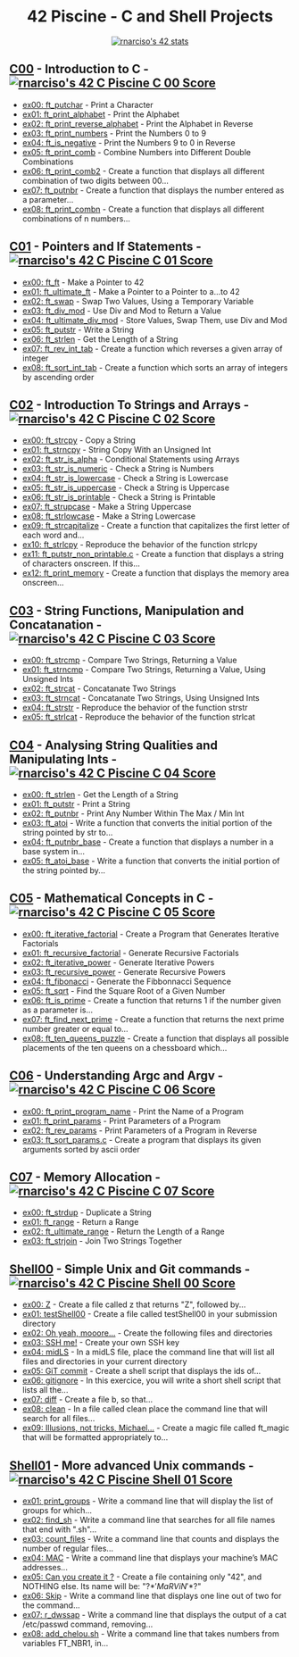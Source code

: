 <div align="center">

# 42 Piscine - C and Shell Projects

<a href="https://github.com/JaeSeoKim/badge42"><img src="https://badge42.vercel.app/api/v2/cla8uzfs700300fjvl6vylf5s/stats?cursusId=9&coalitionId=111" alt="rnarciso's 42 stats" /></a>

</div>

## [C00](https://github.com/merlin-101/42-Piscine/tree/main/C-00) - Introduction to C - <a href="https://github.com/JaeSeoKim/badge42"><img src="https://badge42.vercel.app/api/v2/cla8uzfs700300fjvl6vylf5s/project/2772235" alt="rnarciso's 42 C Piscine C 00 Score" /></a>

- [ex00: ft_putchar](https://github.com/merlin-101/42-Piscine/blob/main/C-00/ex00/ft_putchar.c) - Print a Character
- [ex01: ft_print_alphabet](https://github.com/merlin-101/42-Piscine/blob/main/C-00/ex01/ft_print_alphabet.c) - Print the Alphabet
- [ex02: ft_print_reverse_alphabet](https://github.com/merlin-101/42-Piscine/blob/main/C-00/ex02/ft_print_reverse_alphabet.c) - Print the Alphabet in Reverse
- [ex03: ft_print_numbers](https://github.com/merlin-101/42-Piscine/blob/main/C-00/ex03/ft_print_numbers.c) - Print the Numbers 0 to 9
- [ex04: ft_is_negative](https://github.com/merlin-101/42-Piscine/blob/main/C-00/ex04/ft_is_negative.c) - Print the Numbers 9 to 0 in Reverse
- [ex05: ft_print_comb](https://github.com/merlin-101/42-Piscine/blob/main/C-00/ex05/ft_print_comb.c) - Combine Numbers into Different Double Combinations
- [ex06: ft_print_comb2](https://github.com/merlin-101/42-Piscine/blob/main/C-00/ex06/ft_print_comb2.c) - Create a function that displays all different combination of two digits between 00...
- [ex07: ft_putnbr](https://github.com/merlin-101/42-Piscine/blob/main/C-00/ex07/ft_putnbr.c) - Create a function that displays the number entered as a parameter...
- [ex08: ft_print_combn](https://github.com/merlin-101/42-Piscine/blob/main/C-00/ex08/ft_print_combn.c) - Create a function that displays all different combinations of n numbers...

## [C01](https://github.com/merlin-101/42-Piscine/tree/main/C-01) - Pointers and If Statements - <a href="https://github.com/JaeSeoKim/badge42"><img src="https://badge42.vercel.app/api/v2/cla8uzfs700300fjvl6vylf5s/project/2788573" alt="rnarciso's 42 C Piscine C 01 Score" /></a>

- [ex00: ft_ft](https://github.com/merlin-101/42-Piscine/blob/main/C-01/ex00/ft_ft.c) - Make a Pointer to 42
- [ex01: ft_ultimate_ft](https://github.com/merlin-101/42-Piscine/blob/main/C-01/ex01/ft_ultimate_ft.c) - Make a Pointer to a Pointer to a...to 42
- [ex02: ft_swap](https://github.com/merlin-101/42-Piscine/blob/main/C-01/ex02/ft_swap.c) - Swap Two Values, Using a Temporary Variable
- [ex03: ft_div_mod](https://github.com/merlin-101/42-Piscine/blob/main/C-01/ex03/ft_div_mod.c) - Use Div and Mod to Return a Value
- [ex04: ft_ultimate_div_mod](https://github.com/merlin-101/42-Piscine/blob/main/C-01/ex04/ft_ultimate_div_mod.c) - Store Values, Swap Them, use Div and Mod
- [ex05: ft_putstr](https://github.com/merlin-101/42-Piscine/blob/main/C-01/ex05/ft_putstr.c) - Write a String
- [ex06: ft_strlen](https://github.com/merlin-101/42-Piscine/blob/main/C-01/ex06/ft_strlen.c) - Get the Length of a String
- [ex07: ft_rev_int_tab](https://github.com/merlin-101/42-Piscine/blob/main/C-01/ex07/ft_rev_int_tab.c) - Create a function which reverses a given array of integer
- [ex08: ft_sort_int_tab](https://github.com/merlin-101/42-Piscine/blob/main/C-01/ex08/ft_sort_int_tab.c) - Create a function which sorts an array of integers by ascending order

## [C02](https://github.com/merlin-101/42-Piscine/tree/main/C-02) - Introduction To Strings and Arrays - <a href="https://github.com/JaeSeoKim/badge42"><img src="https://badge42.vercel.app/api/v2/cla8uzfs700300fjvl6vylf5s/project/2790105" alt="rnarciso's 42 C Piscine C 02 Score" /></a>

- [ex00: ft_strcpy](https://github.com/merlin-101/42-Piscine/blob/main/C-02/ex00/ft_strcpy.c) - Copy a String
- [ex01: ft_strncpy](https://github.com/merlin-101/42-Piscine/blob/main/C-02/ex01/ft_strncpy.c) - String Copy With an Unsigned Int
- [ex02: ft_str_is_alpha](https://github.com/merlin-101/42-Piscine/blob/main/C-02/ex02/ft_str_is_alpha.c) - Conditional Statements using Arrays
- [ex03: ft_str_is_numeric](https://github.com/merlin-101/42-Piscine/blob/main/C-02/ex03/ft_str_is_numeric.c) - Check a String is Numbers
- [ex04: ft_str_is_lowercase](https://github.com/merlin-101/42-Piscine/blob/main/C-02/ex04/ft_str_is_lowercase.c) - Check a String is Lowercase
- [ex05: ft_str_is_uppercase](https://github.com/merlin-101/42-Piscine/blob/main/C-02/ex05/ft_str_is_uppercase.c) - Check a String is Uppercase
- [ex06: ft_str_is_printable](https://github.com/merlin-101/42-Piscine/blob/main/C-02/ex06/ft_str_is_printable.c) - Check a String is Printable
- [ex07: ft_strupcase](https://github.com/merlin-101/42-Piscine/blob/main/C-02/ex07/ft_strupcase.c) - Make a String Uppercase
- [ex08: ft_strlowcase](https://github.com/merlin-101/42-Piscine/blob/main/C-02/ex08/ft_strlowcase.c) - Make a String Lowercase
- [ex09: ft_strcapitalize](https://github.com/merlin-101/42-Piscine/blob/main/C-02/ex09/ft_strcapitalize.c) - Create a function that capitalizes the first letter of each word and...
- [ex10: ft_strlcpy](https://github.com/merlin-101/42-Piscine/blob/main/C-02/ex10/ft_strlcpy.c) - Reproduce the behavior of the function strlcpy
- [ex11: ft_putstr_non_printable.c](https://github.com/merlin-101/42-Piscine/blob/main/C-02/ex11/ft_putstr_non_printable.c) - Create a function that displays a string of characters onscreen. If this...
- [ex12: ft_print_memory](https://github.com/merlin-101/42-Piscine/blob/main/C-02/ex12/ft_print_memory.c) - Create a function that displays the memory area onscreen...

## [C03](https://github.com/merlin-101/42-Piscine/tree/main/C-03) - String Functions, Manipulation and Concatanation - <a href="https://github.com/JaeSeoKim/badge42"><img src="https://badge42.vercel.app/api/v2/cla8uzfs700300fjvl6vylf5s/project/2795683" alt="rnarciso's 42 C Piscine C 03 Score" /></a>

- [ex00: ft_strcmp](https://github.com/merlin-101/42-Piscine/blob/main/C-03/ex00/ft_strcmp.c) - Compare Two Strings, Returning a Value
- [ex01: ft_strncmp](https://github.com/merlin-101/42-Piscine/blob/main/C-03/ex01/ft_strncmp.c) - Compare Two Strings, Returning a Value, Using Unsigned Ints
- [ex02: ft_strcat](https://github.com/merlin-101/42-Piscine/blob/main/C-03/ex02/ft_strcat.c) - Concatanate Two Strings
- [ex03: ft_strncat](https://github.com/merlin-101/42-Piscine/blob/main/C-03/ex03/ft_strncat.c) - Concatanate Two Strings, Using Unsigned Ints
- [ex04: ft_strstr](https://github.com/merlin-101/42-Piscine/blob/main/C-03/ex04/ft_strstr.c) - Reproduce the behavior of the function strstr
- [ex05: ft_strlcat](https://github.com/merlin-101/42-Piscine/blob/main/C-03/ex05/ft_strlcat.c) - Reproduce the behavior of the function strlcat

## [C04](https://github.com/merlin-101/42-Piscine/tree/main/C-04) - Analysing String Qualities and Manipulating Ints - <a href="https://github.com/JaeSeoKim/badge42"><img src="https://badge42.vercel.app/api/v2/cla8uzfs700300fjvl6vylf5s/project/2798717" alt="rnarciso's 42 C Piscine C 04 Score" /></a>

- [ex00: ft_strlen](https://github.com/merlin-101/42-Piscine/blob/main/C-04/ex00/ft_strlen.c) - Get the Length of a String
- [ex01: ft_putstr](https://github.com/merlin-101/42-Piscine/blob/main/C-04/ex01/ft_putstr.c) - Print a String
- [ex02: ft_putnbr](https://github.com/merlin-101/42-Piscine/blob/main/C-04/ex02/ft_putnbr.c) - Print Any Number Within The Max / Min Int
- [ex03: ft_atoi](https://github.com/merlin-101/42-Piscine/blob/main/C-04/ex03/ft_atoi.c) - Write a function that converts the initial portion of the string pointed by str to...
- [ex04: ft_putnbr_base](https://github.com/merlin-101/42-Piscine/blob/main/C-04/ex04/ft_putnbr_base.c) - Create a function that displays a number in a base system in...
- [ex05: ft_atoi_base](https://github.com/merlin-101/42-Piscine/blob/main/C-04/ex05/ft_atoi_base.c) - Write a function that converts the initial portion of the string pointed by...

## [C05](https://github.com/merlin-101/42-Piscine/tree/main/C-05) - Mathematical Concepts in C - <a href="https://github.com/JaeSeoKim/badge42"><img src="https://badge42.vercel.app/api/v2/cla8uzfs700300fjvl6vylf5s/project/2803962" alt="rnarciso's 42 C Piscine C 05 Score" /></a>

- [ex00: ft_iterative_factorial](https://github.com/merlin-101/42-Piscine/blob/main/C-05/ex00/ft_iterative_factorial.c) - Create a Program that Generates Iterative Factorials
- [ex01: ft_recursive_factorial](https://github.com/merlin-101/42-Piscine/blob/main/C-05/ex01/ft_recursive_factorial.c) - Generate Recursive Factorials
- [ex02: ft_iterative_power](https://github.com/merlin-101/42-Piscine/blob/main/C-05/ex02/ft_iterative_power.c) - Generate Iterative Powers
- [ex03: ft_recursive_power](https://github.com/merlin-101/42-Piscine/blob/main/C-05/ex03/ft_recursive_power.c) - Generate Recursive Powers
- [ex04: ft_fibonacci](https://github.com/merlin-101/42-Piscine/blob/main/C-05/ex04/ft_fibonacci.c) - Generate the Fibbonnacci Sequence
- [ex05: ft_sqrt](https://github.com/merlin-101/42-Piscine/blob/main/C-05/ex05/ft_sqrt.c) - Find the Square Root of a Given Number
- [ex06: ft_is_prime](https://github.com/merlin-101/42-Piscine/blob/main/C-05/ex06/ft_is_prime.c) - Create a function that returns 1 if the number given as a parameter is...
- [ex07: ft_find_next_prime](https://github.com/merlin-101/42-Piscine/blob/main/C-05/ex07/ft_find_next_prime.c) - Create a function that returns the next prime number greater or equal to...
- [ex08: ft_ten_queens_puzzle](https://github.com/merlin-101/42-Piscine/blob/main/C-05/ex08/ft_ten_queens_puzzle.c) - Create a function that displays all possible placements of the ten queens on a chessboard which...

## [C06](https://github.com/merlin-101/42-Piscine/tree/main/C-06) - Understanding Argc and Argv - <a href="https://github.com/JaeSeoKim/badge42"><img src="https://badge42.vercel.app/api/v2/cla8uzfs700300fjvl6vylf5s/project/2803693" alt="rnarciso's 42 C Piscine C 06 Score" /></a>

- [ex00: ft_print_program_name](https://github.com/merlin-101/42-Piscine/blob/main/C-06/ex00/ft_print_program_name.c) - Print the Name of a Program
- [ex01: ft_print_params](https://github.com/merlin-101/42-Piscine/blob/main/C-06/ex01/ft_print_params.c) - Print Parameters of a Program
- [ex02: ft_rev_params](https://github.com/merlin-101/42-Piscine/blob/main/C-06/ex02/ft_rev_params.c) - Print Parameters of a Program in Reverse
- [ex03: ft_sort_params.c](https://github.com/merlin-101/42-Piscine/blob/main/C-06/ex03/ft_sort_params.c) - Create a program that displays its given arguments sorted by ascii order

## [C07](https://github.com/merlin-101/42-Piscine/tree/main/C-07) - Memory Allocation - <a href="https://github.com/JaeSeoKim/badge42"><img src="https://badge42.vercel.app/api/v2/cla8uzfs700300fjvl6vylf5s/project/2806315" alt="rnarciso's 42 C Piscine C 07 Score" /></a>

- [ex00: ft_strdup](https://github.com/merlin-101/42-Piscine/blob/main/C-07/ex00/ft_strdup.c) - Duplicate a String
- [ex01: ft_range](https://github.com/merlin-101/42-Piscine/blob/main/C-07/ex01/ft_range.c) - Return a Range
- [ex02: ft_ultimate_range](https://github.com/merlin-101/42-Piscine/blob/main/C-07/ex02/ft_ultimate_range.c) - Return the Length of a Range
- [ex03: ft_strjoin](https://github.com/merlin-101/42-Piscine/blob/main/C-07/ex03/ft_strjoin.c) - Join Two Strings Together

## [Shell00](https://github.com/merlin-101/42-Piscine/tree/main/Shell00) - Simple Unix and Git commands - <a href="https://github.com/JaeSeoKim/badge42"><img src="https://badge42.vercel.app/api/v2/cla8uzfs700300fjvl6vylf5s/project/2766842" alt="rnarciso's 42 C Piscine Shell 00 Score" /></a>

- [ex00: Z](https://github.com/merlin-101/42-Piscine/blob/main/Shell00/ex00/z) - Create a file called z that returns "Z", followed by...
- [ex01: testShell00](https://github.com/merlin-101/42-Piscine/blob/main/Shell00/ex01/testShell00.tar) - Create a file called testShell00 in your submission directory
- [ex02: Oh yeah, mooore...](https://github.com/merlin-101/42-Piscine/blob/main/Shell00/ex02/exo2.tar) - Create the following files and directories
- [ex03: SSH me!](https://github.com/merlin-101/42-Piscine/blob/main/Shell00/ex03/id_rsa_pub) - Create your own SSH key
- [ex04: midLS](https://github.com/merlin-101/42-Piscine/blob/main/Shell00/ex04/midLS) - In a midLS file, place the command line that will list all files and directories in your current directory
- [ex05: GiT commit](https://github.com/merlin-101/42-Piscine/blob/main/Shell00/ex05/git_commit.sh) - Create a shell script that displays the ids of...
- [ex06: gitignore](https://github.com/merlin-101/42-Piscine/blob/main/Shell00/ex06/git_ignore.sh) - In this exercice, you will write a short shell script that lists all the...
- [ex07: diff](https://github.com/merlin-101/42-Piscine/blob/main/Shell00/ex07/b) - Create a file b, so that...
- [ex08: clean](https://github.com/merlin-101/42-Piscine/blob/main/Shell00/ex08/clean) - In a file called clean place the command line that will search for all files...
- [ex09: Illusions, not tricks, Michael...](https://github.com/merlin-101/42-Piscine/blob/main/Shell00/ex09/ft_magic) - Create a magic file called ft_magic that will be formatted appropriately to...

## [Shell01](https://github.com/merlin-101/42-Piscine/tree/main/Shell01) - More advanced Unix commands - <a href="https://github.com/JaeSeoKim/badge42"><img src="https://badge42.vercel.app/api/v2/cla8uzfs700300fjvl6vylf5s/project/2794331" alt="rnarciso's 42 C Piscine Shell 01 Score" /></a>

- [ex01: print_groups](https://github.com/merlin-101/42-Piscine/blob/main/Shell01/ex01/print_groups.sh) - Write a command line that will display the list of groups for which...
- [ex02: find_sh](https://github.com/merlin-101/42-Piscine/blob/main/Shell01/ex02/find_sh.sh) - Write a command line that searches for all file names that end with ".sh"...
- [ex03: count_files](https://github.com/merlin-101/42-Piscine/blob/main/Shell01/ex03/count_files.sh) - Write a command line that counts and displays the number of regular files...
- [ex04: MAC](https://github.com/merlin-101/42-Piscine/blob/main/Shell01/ex04/MAC.sh) - Write a command line that displays your machine’s MAC addresses...
- [ex05: Can you create it ?](https://github.com/merlin-101/42-Piscine/blob/main/Shell01/ex05/%22%5C%3F%24*'MaRViN'*%24%3F%5C%22) - Create a file containing only "42", and NOTHING else. Its name will be: "\?$*'MaRViN'*$?\"
- [ex06: Skip](https://github.com/merlin-101/42-Piscine/blob/main/Shell01/ex06/skip.sh) - Write a command line that displays one line out of two for the command...
- [ex07: r_dwssap](https://github.com/merlin-101/42-Piscine/blob/main/Shell01/ex07/r_dwssap.sh) - Write a command line that displays the output of a cat /etc/passwd command, removing...
- [ex08: add_chelou.sh](https://github.com/merlin-101/42-Piscine/blob/main/Shell01/ex08/add_chelou.sh) - Write a command line that takes numbers from variables FT_NBR1, in...
